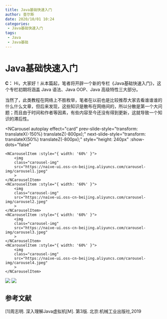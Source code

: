 ```yaml
---
title: Java基础快速入门
author: 查尔斯
date: 2020/10/01 10:24
categories:
 - Java基础快速入门
tags:
 - Java
 - Java基础
---
```


# Java基础快速入门

**C：** Hi，大家好！从本篇起，笔者将开辟一个新的专栏《Java基础快速入门》，这个专栏初期将涵盖 Java 语法、Java OOP、Java 高级特性三大部分。

当然了，此类教程在网络上不胜枚举，笔者在以前也是比较推荐大家去看谁谁谁的什么什么文章，但后来发现，这些知识是散布在网络间的，所以分散是第一个大问题；而且由于时间和作者等因素，有些内容至今还没有得到更新，这就导致一个知识的滞后性。<LinkInline link="guide/theme-addon" />

<NCarousel autoplay
effect="card"
prev-slide-style="transform: translateX(-150%) translateZ(-800px);"
next-slide-style="transform: translateX(50%) translateZ(-800px);"
style="height: 240px"
:show-dots="false"
>
    <NCarouselItem :style="{ width: '60%' }">
        <img
        class="carousel-img"
        src="https://naive-ui.oss-cn-beijing.aliyuncs.com/carousel-img/carousel1.jpeg"
        >
    </NCarouselItem>
    <NCarouselItem :style="{ width: '60%' }">
        <img
        class="carousel-img"
        src="https://naive-ui.oss-cn-beijing.aliyuncs.com/carousel-img/carousel2.jpeg"
        >
    </NCarouselItem>
    <NCarouselItem :style="{ width: '60%' }">
        <img
        class="carousel-img"
        src="https://naive-ui.oss-cn-beijing.aliyuncs.com/carousel-img/carousel3.jpeg"
        >
    </NCarouselItem>
    <NCarouselItem :style="{ width: '60%' }">
        <img
        class="carousel-img"
        src="https://naive-ui.oss-cn-beijing.aliyuncs.com/carousel-img/carousel4.jpeg"
        >
    </NCarouselItem>
</NCarousel>


<img src="https://gitee.com/zhangjunjiee/article-images/raw/master/images/202405121605448.jpg" >

<img src="https://gitee.com/zhangjunjiee/article-images/raw/master/images/202405261607705.png"/>



## 参考文献

[1]周志明. 深入理解Java虚拟机[M]. 第3版. 北京:机械工业出版社,2019

<script setup>
import { NCarousel,NCarouselItem } from 'naive-ui'
</script>

<style scoped>
.carousel-img {
  margin: 0 auto;
  width: 100%;
  height: 100%;
  object-fit: cover;
}
</style>